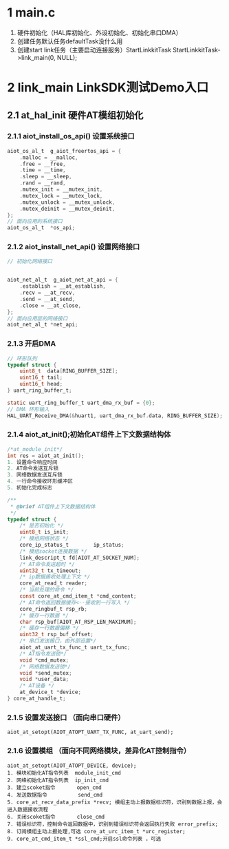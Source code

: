 
# 1 main.c
1.  硬件初始化（HAL库初始化、外设初始化、初始化串口DMA）
2. 创建任务默认任务defaultTask没什么用
3. 创建start link任务（主要启动连接服务）StartLinkkitTask
StartLinkkitTask- >link_main(0, NULL);
# 2 link_main LinkSDK测试Demo入口
## 2.1 at_hal_init 硬件AT模组初始化 
### 2.1.1 aiot_install_os_api() 设置系统接口
```c
aiot_os_al_t  g_aiot_freertos_api = {
    .malloc = __malloc,
    .free = __free,
    .time = __time,
    .sleep = __sleep,
    .rand = __rand,
    .mutex_init = __mutex_init,
    .mutex_lock = __mutex_lock,
    .mutex_unlock = __mutex_unlock,
    .mutex_deinit = __mutex_deinit,
};
// 面向应用的系统接口
aiot_os_al_t  *os_api;
```
### 2.1.2 aiot_install_net_api() 设置网络接口
```c
// 初始化网络接口


aiot_net_al_t  g_aiot_net_at_api = {
    .establish = __at_establish,
    .recv = __at_recv,
    .send = __at_send,
    .close = __at_close,
};
// 面向应用层的网络接口
aiot_net_al_t *net_api;
```
### 2.1.3 开启DMA
```c
// 环形队列
typedef struct {
    uint8_t  data[RING_BUFFER_SIZE];
    uint16_t tail;
    uint16_t head;
} uart_ring_buffer_t;

static uart_ring_buffer_t uart_dma_rx_buf = {0};
// DMA 环形输入
HAL_UART_Receive_DMA(&huart1, uart_dma_rx_buf.data, RING_BUFFER_SIZE);
```
### 2.1.4 aiot_at_init();初始化AT组件上下文数据结构体

```c
/*at_module_init*/
int res = aiot_at_init();
1. 设置命令响应时间
2. AT命令发送互斥锁
3. 网络数据发送互斥锁
4. 一行命令接收环形缓冲区
5. 初始化完成标志
```
```c
/**
 * @brief AT组件上下文数据结构体
 */
typedef struct {
    /* 是否初始化 */
    uint8_t is_init;
    /* 模组网络状态 */
    core_ip_status_t        ip_status;
    /* 模组socket连接数据 */
    link_descript_t fd[AIOT_AT_SOCKET_NUM];
    /* AT命令发送超时 */
    uint32_t tx_timeout;
    /* ip数据接收处理上下文 */
    core_at_read_t reader;
    /* 当前处理的命令 */
    const core_at_cmd_item_t *cmd_content;
    /* AT命令返回数据缓存<--接收到一行写入 */
    core_ringbuf_t rsp_rb;
    /* 缓存一行数据 */
    char rsp_buf[AIOT_AT_RSP_LEN_MAXIMUM];
    /* 缓存一行数据偏移 */
    uint32_t rsp_buf_offset;
    /* 串口发送接口，由外部设置*/
    aiot_at_uart_tx_func_t uart_tx_func;
    /* AT指令发送锁*/
    void *cmd_mutex;
    /* 网络数据发送锁*/
    void *send_mutex;
    void *user_data;
    /* AT设备 */
    at_device_t *device;
} core_at_handle_t;
```
### 2.1.5 设置发送接口  （面向串口硬件）
	aiot_at_setopt(AIOT_ATOPT_UART_TX_FUNC, at_uart_send);
### 2.1.6 设置模组   （面向不同网络模块，差异化AT控制指令）
    aiot_at_setopt(AIOT_ATOPT_DEVICE, device);
	1. 模块初始化AT指令列表  module_init_cmd
	2. 网络初始化AT指令列表  ip_init_cmd
	3. 建立scoket指令       open_cmd
	4. 发送数据指令          send_cmd
	5. core_at_recv_data_prefix *recv; 模组主动上报数据标识符，识别到数据上报，会进入数据接收流程
	6. 关闭scoket指令       close_cmd
	7. 错误标识符，控制命令返回数据中，识别到错误标识符会返回执行失败 error_prefix; 
	8. 订阅模组主动上报处理,可选 core_at_urc_item_t *urc_register;
	9. core_at_cmd_item_t *ssl_cmd;开启ssl命令列表 ，可选